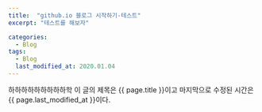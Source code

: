 ```yaml
---
title:  "github.io 블로그 시작하기-테스트"
excerpt: "테스트를 해보자"

categories:
  - Blog
tags:
  - Blog
  last_modified_at: 2020.01.04
---
```


하하하하하하하하하학
이 글의 제목은 {{ page.title }}이고
마지막으로 수정된 시간은 {{ page.last_modified_at }}이다.
